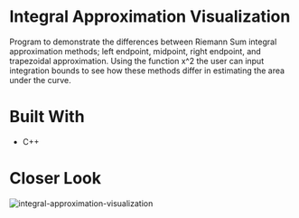 # Integral Approximation Visualization
Program to demonstrate the differences between Riemann Sum integral approximation methods; left endpoint, midpoint, right endpoint, and trapezoidal approximation. Using the function x^2 the user can input integration bounds to see how these methods differ in estimating the area under the curve.
# Built With
* C++
# Closer Look
![integral-approximation-visualization](https://github.com/RobertxPearce/Integral-Approximation-Visualization/assets/102342225/14180572-30dc-416e-8d29-c46f5f40446f)
